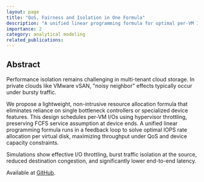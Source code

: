 ```yaml
---
layout: page
title: "QoS, Fairness and Isolation in One Formula"
description: "A unified linear programming formula for optimal per-VM IOPS allocation under QoS and device constraints." 
importance: 2
category: analytical modeling
related_publications: 
---
```


## Abstract
Performance isolation remains challenging in multi-tenant cloud storage. In private clouds like VMware vSAN, "noisy neighbor" effects typically occur under bursty traffic.

We propose a lightweight, non-intrusive resource allocation formula that eliminates reliance on single bottleneck controllers or specialized device features. This design schedules per-VM I/Os using hypervisor throttling, preserving FCFS service assumption at device ends. A unified linear programming formula runs in a feedback loop to solve optimal IOPS rate allocation per virtual disk, maximizing throughput under QoS and device capacity constraints.

Simulations show effective I/O throttling, burst traffic isolation at the source, reduced destination congestion, and significantly lower end-to-end latency.

Available at [GitHub](https://github.com/Effygal/vm-qos).
